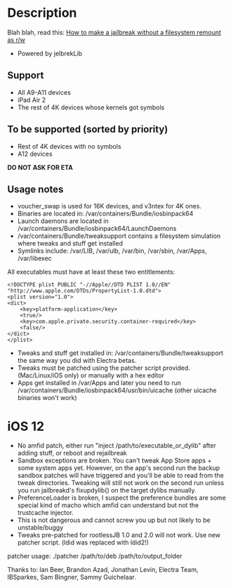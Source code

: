 # Description

Blah blah, read this: [How to make a jailbreak without a filesystem remount as r/w](https://github.com/jakeajames/rootlessJB/blob/master/writeup.pdf)

- Powered by jelbrekLib


## Support

- All A9-A11 devices
- iPad Air 2
- The rest of 4K devices whose kernels got symbols

## To be supported (sorted by priority)

- Rest of 4K devices with no symbols
- A12 devices

**DO NOT ASK FOR ETA**

## Usage notes

- voucher_swap is used for 16K devices, and v3ntex for 4K ones.
- Binaries are located in: /var/containers/Bundle/iosbinpack64
- Launch daemons are located in /var/containers/Bundle/iosbinpack64/LaunchDaemons
- /var/containers/Bundle/tweaksupport contains a filesystem simulation where tweaks and stuff get installed
- Symlinks include: /var/LIB, /var/ulb, /var/bin, /var/sbin, /var/Apps, /var/libexec

All executables must have at least these two entitlements:

    <!DOCTYPE plist PUBLIC "-//Apple//DTD PLIST 1.0//EN" "http://www.apple.com/DTDs/PropertyList-1.0.dtd">
    <plist version="1.0">
    <dict>
        <key>platform-application</key>
        <true/>
        <key>com.apple.private.security.container-required</key>
        <false/>
    </dict>
    </plist>


- Tweaks and stuff get installed in: /var/containers/Bundle/tweaksupport the same way you did with Electra betas.
- Tweaks must be patched using the patcher script provided. (Mac/Linux/iOS only) or manually with a hex editor
- Apps get installed in /var/Apps and later you need to run /var/containers/Bundle/iosbinpack64/usr/bin/uicache (other uicache binaries won't work)

# iOS 12
- No amfid patch, either run "inject /path/to/executable_or_dylib" after adding stuff, or reboot and rejailbreak
- Sandbox exceptions are broken. You can't tweak App Store apps + some system apps yet. However, on the app's second run the backup sandbox patches will have triggered and you'll be able to read from the tweak directories. Tweaking will still not work on the second run unless you run jailbreakd's fixupdylib() on the target dylibs manually.
- PreferenceLoader is broken, I suspect the preference bundles are some special kind of macho which amfid can understand but not the trustcache injector.
- This is not dangerous and cannot screw you up but not likely to be unstable/buggy
- Tweaks pre-patched for rootlessJB 1.0 and 2.0 will not work. Use new patcher script. (ldid was replaced with ldid2!)

patcher usage:
./patcher /path/to/deb /path/to/output_folder

Thanks to: Ian Beer, Brandon Azad, Jonathan Levin, Electra Team, IBSparkes, Sam Bingner, Sammy Guichelaar.


